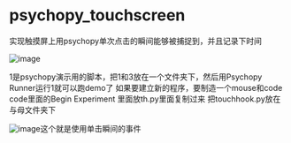 # psychopy_touchscreen
实现触摸屏上用psychopy单次点击的瞬间能够被捕捉到，并且记录下时间



![image](https://user-images.githubusercontent.com/12680815/188129999-7a79de02-b649-455d-88c8-8d9c1a1ba705.png)



1是psychopy演示用的脚本，把1和3放在一个文件夹下，然后用Psychopy Runner运行1就可以跑demo了
如果要建立新的程序，要制造一个mouse和code
code里面的Begin Experiment 里面放th.py里面复制过来
把touchhook.py放在与母文件夹下





![image](https://user-images.githubusercontent.com/12680815/188130536-f71579f0-263f-4c6d-95c2-04e9869435c5.png)这个就是使用单击瞬间的事件
